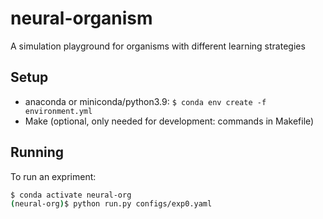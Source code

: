 # neural-organism
A simulation playground for organisms with different learning strategies

## Setup
- anaconda or miniconda/python3.9: `$ conda env create -f environment.yml`
- Make (optional, only needed for development: commands in Makefile)

## Running

To run an expriment:
```bash
$ conda activate neural-org
(neural-org)$ python run.py configs/exp0.yaml
```

